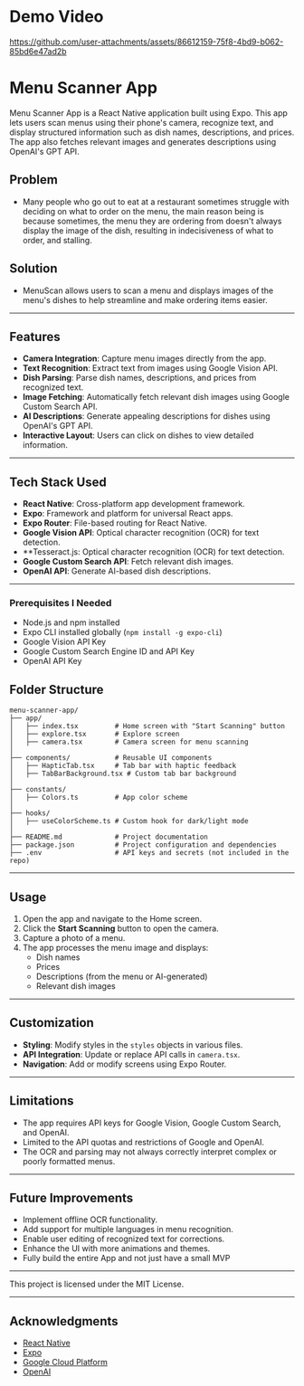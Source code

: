 # Demo Video

https://github.com/user-attachments/assets/86612159-75f8-4bd9-b062-85bd6e47ad2b

# Menu Scanner App

Menu Scanner App is a React Native application built using Expo. This app lets users scan menus using their phone's camera, recognize text, and display structured information such as dish names, descriptions, and prices. The app also fetches relevant images and generates descriptions using OpenAI's GPT API.

## Problem

- Many people who go out to eat at a restaurant sometimes struggle with deciding on what to order on the menu, the main reason being is because sometimes, the menu they are ordering from doesn't always display the image of the dish, resulting in indecisiveness of what to order, and stalling.

## Solution
- MenuScan allows users to scan a menu and displays images of the menu's dishes to help streamline and make ordering items easier.
---

## Features

- **Camera Integration**: Capture menu images directly from the app.
- **Text Recognition**: Extract text from images using Google Vision API.
- **Dish Parsing**: Parse dish names, descriptions, and prices from recognized text.
- **Image Fetching**: Automatically fetch relevant dish images using Google Custom Search API.
- **AI Descriptions**: Generate appealing descriptions for dishes using OpenAI's GPT API.
- **Interactive Layout**: Users can click on dishes to view detailed information.

---

## Tech Stack Used

- **React Native**: Cross-platform app development framework.
- **Expo**: Framework and platform for universal React apps.
- **Expo Router**: File-based routing for React Native.
- **Google Vision API**: Optical character recognition (OCR) for text detection.
- **Tesseract.js: Optical character recognition (OCR) for text detection.
- **Google Custom Search API**: Fetch relevant dish images.
- **OpenAI API**: Generate AI-based dish descriptions.

---

### Prerequisites I Needed

- Node.js and npm installed
- Expo CLI installed globally (`npm install -g expo-cli`)
- Google Vision API Key
- Google Custom Search Engine ID and API Key
- OpenAI API Key


## Folder Structure

```
menu-scanner-app/
├── app/
│   ├── index.tsx         # Home screen with "Start Scanning" button
│   ├── explore.tsx       # Explore screen
│   ├── camera.tsx        # Camera screen for menu scanning
│
├── components/           # Reusable UI components
│   ├── HapticTab.tsx     # Tab bar with haptic feedback
│   ├── TabBarBackground.tsx # Custom tab bar background
│
├── constants/
│   ├── Colors.ts         # App color scheme
│
├── hooks/
│   ├── useColorScheme.ts # Custom hook for dark/light mode
│
├── README.md             # Project documentation
├── package.json          # Project configuration and dependencies
├── .env                  # API keys and secrets (not included in the repo)
```

---

## Usage

1. Open the app and navigate to the Home screen.
2. Click the **Start Scanning** button to open the camera.
3. Capture a photo of a menu.
4. The app processes the menu image and displays:
   - Dish names
   - Prices
   - Descriptions (from the menu or AI-generated)
   - Relevant dish images

---

## Customization

- **Styling**: Modify styles in the `styles` objects in various files.
- **API Integration**: Update or replace API calls in `camera.tsx`.
- **Navigation**: Add or modify screens using Expo Router.

---

## Limitations

- The app requires API keys for Google Vision, Google Custom Search, and OpenAI.
- Limited to the API quotas and restrictions of Google and OpenAI.
- The OCR and parsing may not always correctly interpret complex or poorly formatted menus.

---

## Future Improvements

- Implement offline OCR functionality.
- Add support for multiple languages in menu recognition.
- Enable user editing of recognized text for corrections.
- Enhance the UI with more animations and themes.
- Fully build the entire App and not just have a small MVP

---

This project is licensed under the MIT License.

---

## Acknowledgments

- [React Native](https://reactnative.dev/)
- [Expo](https://expo.dev/)
- [Google Cloud Platform](https://cloud.google.com/)
- [OpenAI](https://openai.com/)

